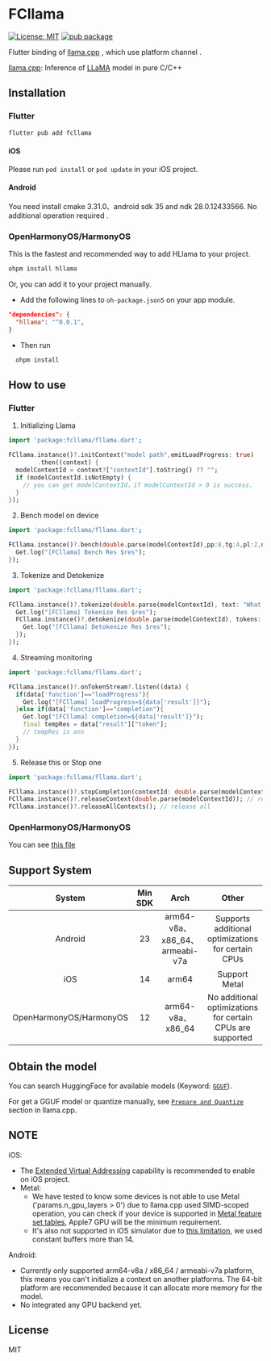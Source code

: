 # FCllama

[![License: MIT](https://img.shields.io/badge/license-MIT-blue.svg)](https://opensource.org/licenses/MIT)
[![pub package](https://img.shields.io/pub/v/fllama.svg?label=fcllama&color=blue)](https://pub.dev/packages/fcllama)

Flutter binding of [llama.cpp](https://github.com/ggerganov/llama.cpp) , which use platform channel .

[llama.cpp](https://github.com/ggerganov/llama.cpp): Inference of [LLaMA](https://arxiv.org/abs/2302.13971) model in pure C/C++

## Installation

### Flutter

```sh
flutter pub add fcllama
```

#### iOS

Please run `pod install` or `pod update` in your iOS project.

#### Android

You need install cmake 3.31.0、android sdk 35 and ndk 28.0.12433566.
No additional operation required .

### OpenHarmonyOS/HarmonyOS

This is the fastest and recommended way to add HLlama to your project.
```bash
ohpm install hllama
```

Or, you can add it to your project manually.
* Add the following lines to `oh-package.json5` on your app module.

```json
"dependencies": {
  "hllama": "^0.0.1",
}
```

* Then run

```bash
  ohpm install
```

## How to use

### Flutter

1. Initializing Llama

```dart
import 'package:fcllama/fllama.dart';

FCllama.instance()?.initContext("model path",emitLoadProgress: true)
        .then((context) {
  modelContextId = context?["contextId"].toString() ?? "";
  if (modelContextId.isNotEmpty) {
    // you can get modelContextId，if modelContextId > 0 is success.
  }
});
```

2. Bench model on device

```dart
import 'package:fcllama/fllama.dart';

FCllama.instance()?.bench(double.parse(modelContextId),pp:8,tg:4,pl:2,nr: 1).then((res){
  Get.log("[FCllama] Bench Res $res");
});
```

3. Tokenize and Detokenize

```dart
import 'package:fcllama/fllama.dart';

FCllama.instance()?.tokenize(double.parse(modelContextId), text: "What can you do?").then((res){
  Get.log("[FCllama] Tokenize Res $res");
  FCllama.instance()?.detokenize(double.parse(modelContextId), tokens: res?['tokens']).then((res){
    Get.log("[FCllama] Detokenize Res $res");
  });
});
```

4. Streaming monitoring

```dart
import 'package:fcllama/fllama.dart';

FCllama.instance()?.onTokenStream?.listen((data) {
  if(data['function']=="loadProgress"){
    Get.log("[FCllama] loadProgress=${data['result']}");
  }else if(data['function']=="completion"){
    Get.log("[FCllama] completion=${data['result']}");
    final tempRes = data["result"]["token"];
    // tempRes is ans
  }
});
```

5. Release this or Stop one

```dart
import 'package:fcllama/fllama.dart';

FCllama.instance()?.stopCompletion(contextId: double.parse(modelContextId)); // stop one completion
FCllama.instance()?.releaseContext(double.parse(modelContextId)); // release one
FCllama.instance()?.releaseAllContexts(); // release all
```

### OpenHarmonyOS/HarmonyOS

You can see [this file](./example/harmony/hllama/README.md)

## Support System

| System | Min SDK | Arch | Other |
|:--:|:--:|:--:|:--:|
| Android | 23 | arm64-v8a、x86_64、armeabi-v7a | Supports additional optimizations for certain CPUs |
| iOS | 14 | arm64 | Support Metal |
| OpenHarmonyOS/HarmonyOS | 12 | arm64-v8a、x86_64 | No additional optimizations for certain CPUs are supported |


## Obtain the model

You can search HuggingFace for available models (Keyword: [`GGUF`](https://huggingface.co/search/full-text?q=GGUF&type=model)).

For get a GGUF model or quantize manually, see [`Prepare and Quantize`](https://github.com/ggerganov/llama.cpp?tab=readme-ov-file#prepare-and-quantize) section in llama.cpp.

## NOTE

iOS:

- The [Extended Virtual Addressing](https://developer.apple.com/documentation/bundleresources/entitlements/com_apple_developer_kernel_extended-virtual-addressing) capability is recommended to enable on iOS project.
- Metal:
    - We have tested to know some devices is not able to use Metal ('params.n_gpu_layers > 0') due to llama.cpp used SIMD-scoped operation, you can check if your device is supported in [Metal feature set tables](https://developer.apple.com/metal/Metal-Feature-Set-Tables.pdf), Apple7 GPU will be the minimum requirement.
    - It's also not supported in iOS simulator due to [this limitation](https://developer.apple.com/documentation/metal/developing_metal_apps_that_run_in_simulator#3241609), we used constant buffers more than 14.

Android:

- Currently only supported arm64-v8a / x86_64 / armeabi-v7a platform, this means you can't initialize a context on another platforms. The 64-bit platform are recommended because it can allocate more memory for the model.
- No integrated any GPU backend yet.

## License

MIT